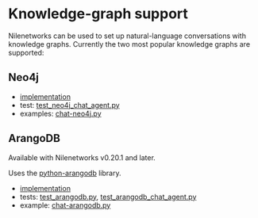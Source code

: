# Knowledge-graph support

Nilenetworks can be used to set up natural-language conversations with knowledge graphs.
Currently the two most popular knowledge graphs are supported:

## Neo4j

- [implementation](https://github.com/Nilenetworks/Nilenetworks/tree/main/Nilenetworks/agent/special/neo4j)
- test: [test_neo4j_chat_agent.py](https://github.com/Nilenetworks/Nilenetworks/blob/main/tests/main/test_neo4j_chat_agent.py)
- examples: [chat-neo4j.py](https://github.com/Nilenetworks/Nilenetworks/blob/main/examples/kg-chat/chat-neo4j.py) 

## ArangoDB

Available with Nilenetworks v0.20.1 and later.

Uses the [python-arangodb](https://github.com/arangodb/python-arango) library.

- [implementation](https://github.com/Nilenetworks/Nilenetworks/tree/main/Nilenetworks/agent/special/arangodb)
- tests: [test_arangodb.py](https://github.com/Nilenetworks/Nilenetworks/blob/main/tests/main/test_arangodb.py), [test_arangodb_chat_agent.py](https://github.com/Nilenetworks/Nilenetworks/blob/main/tests/main/test_arangodb_chat_agent.py)
- example: [chat-arangodb.py](https://github.com/Nilenetworks/Nilenetworks/blob/main/examples/kg-chat/chat-arangodb.py)


